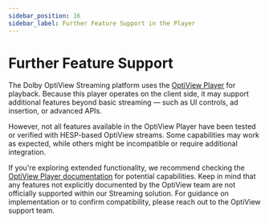 ```yaml
---
sidebar_position: 16
sidebar_label: Further Feature Support in the Player
---
```


# Further Feature Support

The Dolby OptiView Streaming platform uses the [OptiView Player](https://docs.optiview.dolby.com/theoplayer/getting-started/sdks/web/getting-started/) for playback. Because this player operates on the client side, it may support additional features beyond basic streaming — such as UI controls, ad insertion, or advanced APIs.

However, not all features available in the OptiView Player have been tested or verified with HESP-based OptiView streams. Some capabilities may work as expected, while others might be incompatible or require additional integration.

If you're exploring extended functionality, we recommend checking the [OptiView Player documentation](https://docs.optiview.dolby.com/theoplayer/getting-started/sdks/web/getting-started/) for potential capabilities. Keep in mind that any features not explicitly documented by the OptiView team are not officially supported within our Streaming solution. For guidance on implementation or to confirm compatibility, please reach out to the OptiView support team.
